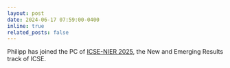 ```yaml
---
layout: post
date: 2024-06-17 07:59:00-0400
inline: true
related_posts: false
---
```


Philipp has joined the PC of <a href="https://conf.researchr.org/track/icse-2025/icse-2025-nier">ICSE-NIER 2025</a>, the New and Emerging Results track of ICSE.